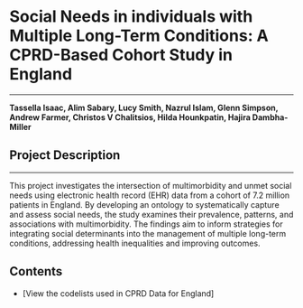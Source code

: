 # **Social Needs in individuals with Multiple Long-Term Conditions: A CPRD-Based Cohort Study in England** 
---
**Tassella Isaac, Alim Sabary, Lucy Smith, Nazrul Islam, Glenn Simpson, Andrew Farmer, Christos V Chalitsios, Hilda Hounkpatin, Hajira Dambha-Miller**

## **Project Description**

---

This project investigates the intersection of multimorbidity and unmet social needs using electronic health record (EHR) data from a cohort of 7.2 million patients in England. By developing an ontology to systematically capture and assess social needs, the study examines their prevalence, patterns, and associations with multimorbidity. The findings aim to inform strategies for integrating social determinants into the management of multiple long-term conditions, addressing health inequalities and improving outcomes.

## **Contents**

+ [View the codelists used in CPRD Data for England]



